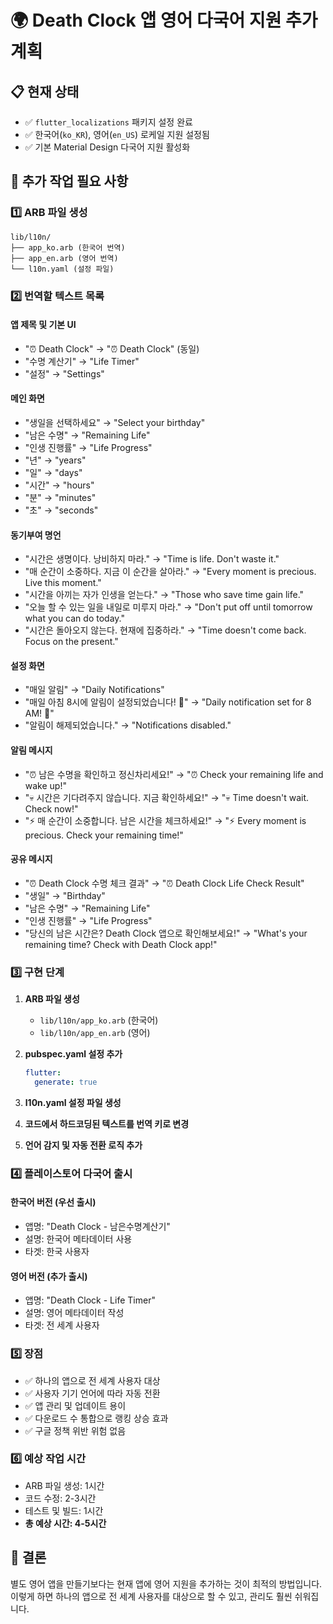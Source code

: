 # 🌍 Death Clock 앱 영어 다국어 지원 추가 계획

## 📋 **현재 상태**
- ✅ `flutter_localizations` 패키지 설정 완료
- ✅ 한국어(`ko_KR`), 영어(`en_US`) 로케일 지원 설정됨
- ✅ 기본 Material Design 다국어 지원 활성화

## 🎯 **추가 작업 필요 사항**

### 1️⃣ **ARB 파일 생성**
```
lib/l10n/
├── app_ko.arb (한국어 번역)
├── app_en.arb (영어 번역)
└── l10n.yaml (설정 파일)
```

### 2️⃣ **번역할 텍스트 목록**

#### 앱 제목 및 기본 UI
- "⏰ Death Clock" → "⏰ Death Clock" (동일)
- "수명 계산기" → "Life Timer"
- "설정" → "Settings"

#### 메인 화면
- "생일을 선택하세요" → "Select your birthday"
- "남은 수명" → "Remaining Life"
- "인생 진행률" → "Life Progress"
- "년" → "years"
- "일" → "days"
- "시간" → "hours"
- "분" → "minutes"
- "초" → "seconds"

#### 동기부여 명언
- "시간은 생명이다. 낭비하지 마라." → "Time is life. Don't waste it."
- "매 순간이 소중하다. 지금 이 순간을 살아라." → "Every moment is precious. Live this moment."
- "시간을 아끼는 자가 인생을 얻는다." → "Those who save time gain life."
- "오늘 할 수 있는 일을 내일로 미루지 마라." → "Don't put off until tomorrow what you can do today."
- "시간은 돌아오지 않는다. 현재에 집중하라." → "Time doesn't come back. Focus on the present."

#### 설정 화면
- "매일 알림" → "Daily Notifications"
- "매일 아침 8시에 알림이 설정되었습니다! 🔔" → "Daily notification set for 8 AM! 🔔"
- "알림이 해제되었습니다." → "Notifications disabled."

#### 알림 메시지
- "⏰ 남은 수명을 확인하고 정신차리세요!" → "⏰ Check your remaining life and wake up!"
- "💀 시간은 기다려주지 않습니다. 지금 확인하세요!" → "💀 Time doesn't wait. Check now!"
- "⚡ 매 순간이 소중합니다. 남은 시간을 체크하세요!" → "⚡ Every moment is precious. Check your remaining time!"

#### 공유 메시지
- "⏰ Death Clock 수명 체크 결과" → "⏰ Death Clock Life Check Result"
- "생일" → "Birthday"
- "남은 수명" → "Remaining Life"
- "인생 진행률" → "Life Progress"
- "당신의 남은 시간은? Death Clock 앱으로 확인해보세요!" → "What's your remaining time? Check with Death Clock app!"

### 3️⃣ **구현 단계**

1. **ARB 파일 생성**
   - `lib/l10n/app_ko.arb` (한국어)
   - `lib/l10n/app_en.arb` (영어)

2. **pubspec.yaml 설정 추가**
   ```yaml
   flutter:
     generate: true
   ```

3. **l10n.yaml 설정 파일 생성**

4. **코드에서 하드코딩된 텍스트를 번역 키로 변경**

5. **언어 감지 및 자동 전환 로직 추가**

### 4️⃣ **플레이스토어 다국어 출시**

#### 한국어 버전 (우선 출시)
- 앱명: "Death Clock - 남은수명계산기"
- 설명: 한국어 메타데이터 사용
- 타겟: 한국 사용자

#### 영어 버전 (추가 출시)
- 앱명: "Death Clock - Life Timer"
- 설명: 영어 메타데이터 작성
- 타겟: 전 세계 사용자

### 5️⃣ **장점**
- ✅ 하나의 앱으로 전 세계 사용자 대상
- ✅ 사용자 기기 언어에 따라 자동 전환
- ✅ 앱 관리 및 업데이트 용이
- ✅ 다운로드 수 통합으로 랭킹 상승 효과
- ✅ 구글 정책 위반 위험 없음

### 6️⃣ **예상 작업 시간**
- ARB 파일 생성: 1시간
- 코드 수정: 2-3시간
- 테스트 및 빌드: 1시간
- **총 예상 시간: 4-5시간**

## 🚀 **결론**
별도 영어 앱을 만들기보다는 현재 앱에 영어 지원을 추가하는 것이 최적의 방법입니다. 이렇게 하면 하나의 앱으로 전 세계 사용자를 대상으로 할 수 있고, 관리도 훨씬 쉬워집니다. 